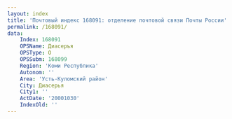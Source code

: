 ```yaml
---
layout: index
title: 'Почтовый индекс 168091: отделение почтовой связи Почты России'
permalink: /168091/
data:
    Index: 168091
    OPSName: Диасеръя
    OPSType: О
    OPSSubm: 168099
    Region: 'Коми Республика'
    Autonom: ''
    Area: 'Усть-Куломский район'
    City: Диасерья
    City1: ''
    ActDate: '20001030'
    IndexOld: ''
---
```


